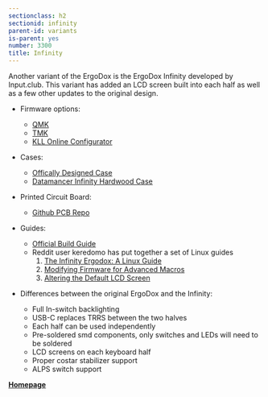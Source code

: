 ```yaml
---
sectionclass: h2
sectionid: infinity
parent-id: variants
is-parent: yes
number: 3300
title: Infinity
---
```

Another variant of the ErgoDox is the ErgoDox Infinity developed by Input.club. This variant has added an LCD screen built into each half as well as a few other updates to the original design. 

- Firmware options:
  - [QMK](http://qmk.fm/)
  - [TMK](https://github.com/tmk/infinity_ergodox)
  - [KLL Online Configurator](https://input.club/configurator-ergodox)

- Cases: 
  - [Offically Designed Case](https://github.com/kiibohd/case)
  - [Datamancer Infinity Hardwood Case](https://www.massdrop.com/buy/datamancer-infinity-ergodox-hardwood-case)

- Printed Circuit Board:
  - [Github PCB Repo](https://github.com/kiibohd/pcb)

- Guides:
  - [Official Build Guide](https://input.club/devices/infinity-ergodox/infinity-ergodox-build-guide/)
  - Reddit user keredomo has put together a set of Linux guides
    1. [The Infinity Ergodox: A Linux Guide](https://www.reddit.com/r/MechanicalKeyboards/comments/5bjdxe/guide_the_infinity_ergodox_a_linux_guide/)
    2. [Modifying Firmware for Advanced Macros](https://www.reddit.com/r/MechanicalKeyboards/comments/5bjtt8/guide_infinity_ergodox_linux_guide_modifying/)
    3. [Altering the Default LCD Screen](https://www.reddit.com/r/MechanicalKeyboards/comments/5coiu8/guide_infinity_ergodox_linux_guide_altering_the/)

- Differences between the original ErgoDox and the Infinity:
  - Full In-switch backlighting
  - USB-C replaces TRRS between the two halves
  - Each half can be used independently
  - Pre-soldered smd components, only switches and LEDs will need to be soldered
  - LCD screens on each keyboard half
  - Proper costar stabilizer support
  - ALPS switch support

**[Homepage](https://input.club/devices/infinity-ergodox/)**

